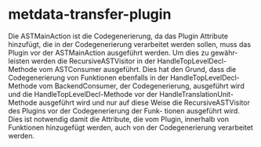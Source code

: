 # metdata-transfer-plugin

Die ASTMainAction ist die
Codegenerierung, da das Plugin Attribute hinzufügt, die in der Codegenerierung verarbeitet
werden sollen, muss das Plugin vor der ASTMainAction ausgeführt werden. Um dies zu gewähr-
leisten werden die RecursiveASTVisitor in der HandleTopLevelDecl-Methode vom ASTConsumer
ausgeführt. Dies hat den Grund, dass die Codegenerierung von Funktionen ebenfalls in der
HandleTopLevelDecl-Methode vom BackendConsumer, der Codegenerierung, ausgeführt wird
und die HandleTopLevelDecl-Methode vor der HandleTranslationUnit-Methode ausgeführt wird
und nur auf diese Weise die RecursiveASTVisitor des Plugins vor der Codegenerierung der Funk-
tionen ausgeführt wird. Dies ist notwendig damit die Attribute, die vom Plugin, innerhalb
von Funktionen hinzugefügt werden, auch von der Codegenerierung verarbeitet werden.